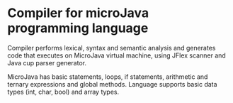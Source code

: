 # Compiler for microJava programming language

Compiler performs lexical, syntax and semantic analysis and generates code that executes on MicroJava virtual machine, using JFlex scanner and Java cup parser generator. 

MicroJava has basic statements, loops, if statements, arithmetic and ternary expressions and global methods. Language supports basic data types (int, char, bool) and array types.

